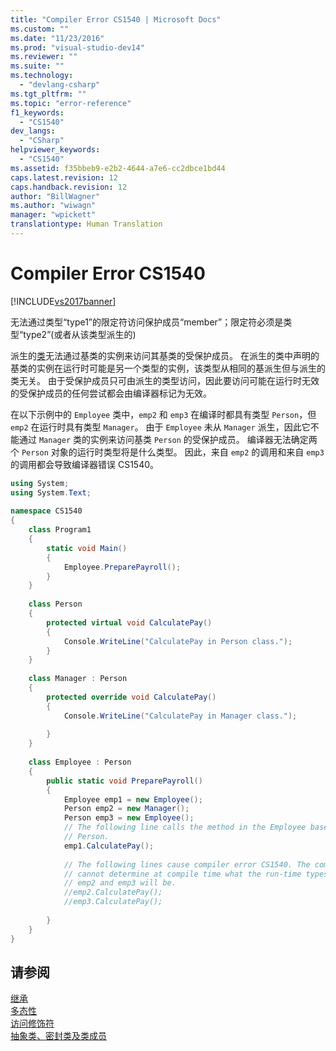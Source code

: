 ```yaml
---
title: "Compiler Error CS1540 | Microsoft Docs"
ms.custom: ""
ms.date: "11/23/2016"
ms.prod: "visual-studio-dev14"
ms.reviewer: ""
ms.suite: ""
ms.technology: 
  - "devlang-csharp"
ms.tgt_pltfrm: ""
ms.topic: "error-reference"
f1_keywords: 
  - "CS1540"
dev_langs: 
  - "CSharp"
helpviewer_keywords: 
  - "CS1540"
ms.assetid: f35bbeb9-e2b2-4644-a7e6-cc2dbce1bd44
caps.latest.revision: 12
caps.handback.revision: 12
author: "BillWagner"
ms.author: "wiwagn"
manager: "wpickett"
translationtype: Human Translation
---
```

# Compiler Error CS1540
[!INCLUDE[vs2017banner](../../../csharp/includes/vs2017banner.md)]

无法通过类型“type1”的限定符访问保护成员“member”；限定符必须是类型“type2”\(或者从该类型派生的\)  
  
 派生的[类](../../../csharp/language-reference/keywords/class.md)无法通过基类的实例来访问其基类的受保护成员。  在派生的类中声明的基类的实例在运行时可能是另一个类型的实例，该类型从相同的基派生但与派生的类无关。  由于受保护成员只可由派生的类型访问，因此要访问可能在运行时无效的受保护成员的任何尝试都会由编译器标记为无效。  
  
 在以下示例中的 `Employee` 类中，`emp2` 和 `emp3` 在编译时都具有类型 `Person`，但 `emp2` 在运行时具有类型 `Manager`。  由于 `Employee` 未从 `Manager` 派生，因此它不能通过 `Manager` 类的实例来访问基类 `Person` 的受保护成员。  编译器无法确定两个 `Person` 对象的运行时类型将是什么类型。  因此，来自 `emp2` 的调用和来自 `emp3` 的调用都会导致编译器错误 CS1540。  
  
```c#  
using System;  
using System.Text;  
  
namespace CS1540  
{  
    class Program1  
    {  
        static void Main()  
        {  
            Employee.PreparePayroll();  
        }  
    }  
  
    class Person  
    {  
        protected virtual void CalculatePay()   
        {  
            Console.WriteLine("CalculatePay in Person class.");  
        }  
    }  
  
    class Manager : Person  
    {  
        protected override void CalculatePay()   
        {  
            Console.WriteLine("CalculatePay in Manager class.");   
  
        }  
    }  
  
    class Employee : Person  
    {  
        public static void PreparePayroll()  
        {  
            Employee emp1 = new Employee();  
            Person emp2 = new Manager();  
            Person emp3 = new Employee();  
            // The following line calls the method in the Employee base class,  
            // Person.  
            emp1.CalculatePay();   
  
            // The following lines cause compiler error CS1540. The compiler   
            // cannot determine at compile time what the run-time types of   
            // emp2 and emp3 will be.  
            //emp2.CalculatePay();   
            //emp3.CalculatePay();  
  
        }  
    }  
}  
```  
  
## 请参阅  
 [继承](../../../csharp/programming-guide/classes-and-structs/inheritance.md)   
 [多态性](../../../csharp/programming-guide/classes-and-structs/polymorphism.md)   
 [访问修饰符](../../../csharp/programming-guide/classes-and-structs/access-modifiers.md)   
 [抽象类、密封类及类成员](../../../csharp/programming-guide/classes-and-structs/abstract-and-sealed-classes-and-class-members.md)